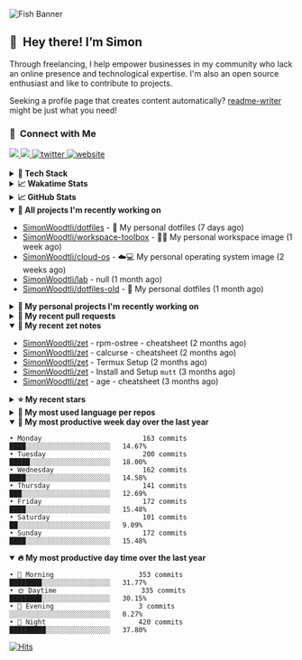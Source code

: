 ![Fish Banner](assets/fish.webp)

## 👋 &nbsp;Hey there! I’m Simon

Through freelancing, I help empower businesses in my community who lack
an online presence and technological expertise. I'm also an open source
enthusiast and like to contribute to projects.

Seeking a profile page that creates content automatically?
[readme-writer] might be just what you need!

### 🤝 &nbsp;Connect with Me

<div align="left">
<a href="https://linkedin.com/in/simonwoodtli" target="_blank">
<img src="https://img.shields.io/badge/linkedin-1E77B5?style=for-the-badge&logo=linkedin&logoColor=white alt=linkedin" />
</a>
<a href="https://github.com/simonwoodtli" target="_blank">
<img src="https://img.shields.io/badge/github-24292E?style=for-the-badge&logo=github&logoColor=white alt=github" />
</a>
<a href="https://twitter.com/simonwoodtlidev" target="_blank">
<img src="https://img.shields.io/badge/twitter-26a7de?style=for-the-badge&logo=twitter&logoColor=white" alt="twitter"/>
</a>
<a href="https://simonwoodtli.com" target="_blank">
<img src="https://img.shields.io/badge/website-E2925F?style=for-the-badge&logo=google-chrome&logoColor=white" alt="website"/>
</a>
</div>
<br/>


<details>
  <summary><b>🧰 Tech Stack</b></summary>
  <div align="center">

  ![JavaScript](https://img.shields.io/badge/-JavaScript-333333?style=flat&logo=javascript)&nbsp;
  ![HTML](https://img.shields.io/badge/-HTML-333333?style=flat&logo=HTML5)&nbsp;
  ![CSS](https://img.shields.io/badge/-CSS-333333?style=flat&logo=CSS3&logoColor=1572B6)&nbsp;
  ![Shell](https://img.shields.io/badge/-Bash-333333?style=flat&logo=shell)&nbsp;
  ![Python](https://img.shields.io/badge/-Python-333333?style=flat&logo=python)&nbsp;
  ![Go](https://img.shields.io/badge/-Go-333333?style=flat&logo=go)&nbsp;
  ![PostgreSQL](https://img.shields.io/badge/-PostgreSQL-333333?style=flat&logo=postgresql)&nbsp;
  ![MongoDB](https://img.shields.io/badge/-MongoDB-333333?style=flat&logo=mongodb)
  ![Node.js](https://img.shields.io/badge/-Node.js-333333?style=flat&logo=node.js)&nbsp;
  ![Bootstrap](https://img.shields.io/badge/-Bootstrap-333333?style=flat&logo=bootstrap&logoColor=563D7C)&nbsp;
  ![Git](https://img.shields.io/badge/-Git-333333?style=flat&logo=git)&nbsp;
  ![GitHub Actions](https://img.shields.io/badge/-GitHub%20Actions-333333?style=flat&logo=github)&nbsp;
  ![Docker](https://img.shields.io/badge/-Docker-333333?style=flat&logo=docker)&nbsp;
  ![Markdown](https://img.shields.io/badge/-Markdown-333333?style=flat&logo=markdown)&nbsp;
  ![Vim](https://img.shields.io/badge/-Vim-333333?style=flat&logo=vim)&nbsp;
  ![Linux](https://img.shields.io/badge/-Linux-333333?style=flat&logo=linux)&nbsp;
  </div>
</details>

<details>
  <summary><b>📈 Wakatime Stats</b></summary>
  <p align="center"><a href="https://wakatime.com/@SimonWoodtli">
  <img align="center" width="400" height="300" src="https://wakatime.com/share/@SimonWoodtli/7761bcef-e104-47d9-912a-dfd6bf08868b.svg" />
  </a>
  <a href="https://wakatime.com/@SimonWoodtli">
  <img align="center" width="400" height="300" src="https://wakatime.com/share/@SimonWoodtli/341953df-6a40-47b7-8220-ace4eabe0a17.svg" />
  </a></p>

  <h4><b>💬 I've been working with the following languages over the last 7 days</b></h4>

```
• Bash                           43 mins                        ███████████████████████░░   90.42%
• sh                             3 mins                         ██░░░░░░░░░░░░░░░░░░░░░░░   7.72%
• Other                          0 secs                         ░░░░░░░░░░░░░░░░░░░░░░░░░   1.86%
```

  <h4>👷 I've been working on the following projects over the last 7 days</h4>

```
• dotfiles                       26 mins                        ██████████████░░░░░░░░░░░   55.85%
• Unknown Project                21 mins                        ███████████░░░░░░░░░░░░░░   44.15%
```

  <h4><b>🛠️ I've been working with the following editors over the last 7 days</b></h4>

```
• Vim                            48 mins                        █████████████████████████   100%
```

  <h4><b>💻 I've been working with the following operating systems over the last 7 days</b></h4>

```
• Linux                          48 mins                        █████████████████████████   100%
```

</details>

<details>
  <summary><b>📈 GitHub Stats</b></summary>
  <div align="center"><a href="https://github.com/anuraghazra/github-readme-stats"><img
  src="https://github-readme-stats.vercel.app/api?username=simonwoodtli&show_icons=true&locale=en&theme=gruvbox"
  align="center" width="40%" height="20%"/></a>
  <a href="https://github-readme-streak-stats.herokuapp.com/"><img src="https://github-readme-streak-stats.herokuapp.com/?user=simonwoodtli&theme=gruvbox"
  align="center" width="40%" height="20%"/></a>
  </div>
</details>

<details open="">
  <summary><b>👷 All projects I'm recently working on</b></summary>

* [SimonWoodtli/dotfiles](https://github.com/SimonWoodtli/dotfiles) - 🏡 My personal dotfiles (7 days ago)
* [SimonWoodtli/workspace-toolbox](https://github.com/SimonWoodtli/workspace-toolbox) - 🤖🐳 My personal workspace image (1 week ago)
* [SimonWoodtli/cloud-os](https://github.com/SimonWoodtli/cloud-os) - ☁️💻 My personal operating system image (2 weeks ago)
* [SimonWoodtli/lab](https://github.com/SimonWoodtli/lab) - null (1 month ago)
* [SimonWoodtli/dotfiles-old](https://github.com/SimonWoodtli/dotfiles-old) - 🏡 My personal dotfiles (1 month ago)

</details>
<details>
  <summary><b>🌱 My personal projects I'm recently working on</b></summary>

* [SimonWoodtli/dotfiles](https://github.com/SimonWoodtli/dotfiles) - 🏡 My personal dotfiles (7 days ago)
* [SimonWoodtli/workspace-toolbox](https://github.com/SimonWoodtli/workspace-toolbox) - 🤖🐳 My personal workspace image (1 week ago)
* [SimonWoodtli/cloud-os](https://github.com/SimonWoodtli/cloud-os) - ☁️💻 My personal operating system image (2 weeks ago)
* [SimonWoodtli/lab](https://github.com/SimonWoodtli/lab) - null (1 month ago)
* [SimonWoodtli/dotfiles-old](https://github.com/SimonWoodtli/dotfiles-old) - 🏡 My personal dotfiles (1 month ago)

</details>
<details>
  <summary><b>🔨 My recent pull requests</b></summary>

* [feat: add wireguard-generate-keys script](https://github.com/SimonWoodtli/dotfiles-old/pull/14) on [SimonWoodtli/dotfiles-old](https://github.com/SimonWoodtli/dotfiles-old) (8 months ago)
* [feat: add video-to-gif script](https://github.com/SimonWoodtli/dotfiles-old/pull/13) on [SimonWoodtli/dotfiles-old](https://github.com/SimonWoodtli/dotfiles-old) (8 months ago)
* [feat: add spoof-mac-linux script](https://github.com/SimonWoodtli/dotfiles-old/pull/12) on [SimonWoodtli/dotfiles-old](https://github.com/SimonWoodtli/dotfiles-old) (9 months ago)
* [feat: add sp-tmux script](https://github.com/SimonWoodtli/dotfiles-old/pull/11) on [SimonWoodtli/dotfiles-old](https://github.com/SimonWoodtli/dotfiles-old) (9 months ago)
* [feat: add sp script](https://github.com/SimonWoodtli/dotfiles-old/pull/10) on [SimonWoodtli/dotfiles-old](https://github.com/SimonWoodtli/dotfiles-old) (9 months ago)

</details>
<details open="">
  <summary><b>📝 My recent zet notes</b></summary>

* [SimonWoodtli/zet](https://github.com/SimonWoodtli/zet/tree/3d9625f8bc632c595fa8b28b6f6f09026dd9eec2/20230418171555) - rpm-ostree - cheatsheet (2 months ago)
* [SimonWoodtli/zet](https://github.com/SimonWoodtli/zet/tree/ac39e3c3413746ceaca835b27435b1307b8ece5a/20230405141750) - calcurse - cheatsheet (2 months ago)
* [SimonWoodtli/zet](https://github.com/SimonWoodtli/zet/tree/048ec158f111c6e045c75a30f62ef4ab1aee72f4/20230402010650) - Termux Setup (2 months ago)
* [SimonWoodtli/zet](https://github.com/SimonWoodtli/zet/tree/922c07ce713a428d56ac4af1b8c8572533e26066/20230317140539) - Install and Setup `mutt` (3 months ago)
* [SimonWoodtli/zet](https://github.com/SimonWoodtli/zet/tree/322a3fb47e64015a1a697c6d21b3cdecf50d3f05/20230315195114) - age - cheatsheet (3 months ago)

</details>
<details>
  <summary><b>⭐ My recent stars</b></summary>

* [rustdesk/rustdesk](https://github.com/rustdesk/rustdesk) - Virtual / remote desktop infrastructure for everyone! Open source TeamViewer / Citrix alternative. (1 month ago)
* [essembeh/gnome-extensions-cli](https://github.com/essembeh/gnome-extensions-cli) - Command line tool to manage your Gnome Shell extensions (1 month ago)
* [tmux/tmux](https://github.com/tmux/tmux) - tmux source code (1 month ago)
* [lm-sys/FastChat](https://github.com/lm-sys/FastChat) - An open platform for training, serving, and evaluating large language models. Release repo for Vicuna and FastChat-T5. (2 months ago)
* [mozilla/sops](https://github.com/mozilla/sops) - Simple and flexible tool for managing secrets (3 months ago)

</details>
<details>
  <summary><b>💬 My most used language per repos</b></summary>

```
• Shell                          11 repos                       ████████████████░░░░░░░░░   64.71%
• JavaScript                     1 repo                         █░░░░░░░░░░░░░░░░░░░░░░░░   5.88%
• CSS                            3 repos                        ████░░░░░░░░░░░░░░░░░░░░░   17.65%
• Nix                            1 repo                         █░░░░░░░░░░░░░░░░░░░░░░░░   5.88%
• HTML                           1 repo                         █░░░░░░░░░░░░░░░░░░░░░░░░   5.88%
```

</details>
<details open="">
  <summary><b>📆 My most productive week day over the last year</b></summary>

```
• Monday                         163 commits                    ████░░░░░░░░░░░░░░░░░░░░░   14.67%
• Tuesday                        200 commits                    █████░░░░░░░░░░░░░░░░░░░░   18.00%
• Wednesday                      162 commits                    ████░░░░░░░░░░░░░░░░░░░░░   14.58%
• Thursday                       141 commits                    ███░░░░░░░░░░░░░░░░░░░░░░   12.69%
• Friday                         172 commits                    ████░░░░░░░░░░░░░░░░░░░░░   15.48%
• Saturday                       101 commits                    ██░░░░░░░░░░░░░░░░░░░░░░░   9.09%
• Sunday                         172 commits                    ████░░░░░░░░░░░░░░░░░░░░░   15.48%
```

</details>
<details open="">
  <summary><b>🔥 My most productive day time over the last year</b></summary>

```
• 🌅 Morning                     353 commits                    ████████░░░░░░░░░░░░░░░░░   31.77%
• 🌞 Daytime                     335 commits                    ████████░░░░░░░░░░░░░░░░░   30.15%
• 🌇 Evening                     3 commits                      ░░░░░░░░░░░░░░░░░░░░░░░░░   0.27%
• 🌃 Night                       420 commits                    █████████░░░░░░░░░░░░░░░░   37.80%
```

</details>

[![Hits](https://hits.seeyoufarm.com/api/count/incr/badge.svg?url=https%3A%2F%2Fgithub.com%2Fsimonwoodtli&count_bg=%23689D6A&title_bg=%23282828&icon=&icon_color=%23E7E7E7&title=views+%28today+%2F+total%29&edge_flat=false)](https://hits.seeyoufarm.com)

[readme-writer]: <https://github.com/SimonWoodtli/readme-writer>
